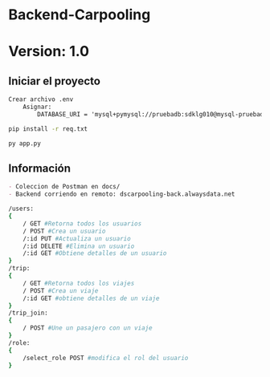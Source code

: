 # Backend-Carpooling
# Version: 1.0

## Iniciar el proyecto
```md
Crear archivo .env
    Asignar:
        DATABASE_URI = 'mysql+pymysql://pruebadb:sdklg010@mysql-pruebadb.alwaysdata.net/pruebadb_db'
```
```bash
pip install -r req.txt
```
```bash
py app.py
```

## Información
```md
- Coleccion de Postman en docs/
- Backend corriendo en remoto: dscarpooling-back.alwaysdata.net
```
```bash
/users:
{
    / GET #Retorna todos los usuarios
    / POST #Crea un usuario
    /:id PUT #Actualiza un usuario
    /:id DELETE #Elimina un usuario
    /:id GET #Obtiene detalles de un usuario
}
/trip:
{
    / GET #Retorna todos los viajes
    / POST #Crea un viaje
    /:id GET #obtiene detalles de un viaje
}
/trip_join:
{
    / POST #Une un pasajero con un viaje
}
/role:
{
    /select_role POST #modifica el rol del usuario
}
```

